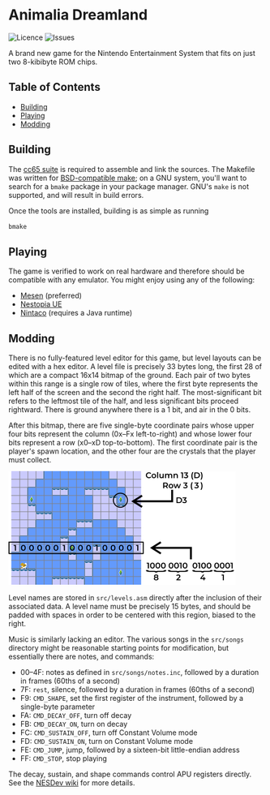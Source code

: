 # Animalia Dreamland
![Licence](https://img.shields.io/github/license/pineberryfox/animalia-dreamland)
![Issues](https://img.shields.io/github/issues/pineberryfox/animalia-dreamland)

A brand new game for the Nintendo Entertainment System
that fits on just two 8-kibibyte ROM chips.

## Table of Contents
* [Building](#building)
* [Playing](#playing)
* [Modding](#modding)

## Building

The [cc65 suite][1] is required to assemble and link the sources.
The Makefile was written for [BSD-compatible make][2];
on a GNU system, you'll want to search for a `bmake` package
in your package manager.
GNU's `make` is not supported, and will result in build errors.

Once the tools are installed, building is as simple as running
```sh
bmake
```

## Playing

The game is verified to work on real hardware
and therefore should be compatible with any emulator.
You might enjoy using any of the following:

* [Mesen][3] (preferred)
* [Nestopia UE][4]
* [Nintaco][5] (requires a Java runtime)

## Modding
There is no fully-featured level editor for this game,
but level layouts can be edited with a hex editor.
A level file is precisely 33 bytes long,
the first 28 of which are a compact 16x14 bitmap of the ground.
Each pair of two bytes within this range is a single row of tiles,
where the first byte represents the left half of the screen
and the second the right half.
The most-significant bit refers to the leftmost tile of the half,
and less significant bits proceed rightward.
There is ground anywhere there is a 1 bit, and air in the 0 bits.

After this bitmap, there are five single-byte coordinate pairs
whose upper four bits represent the column (0x–Fx left-to-right)
and whose lower four bits represent a row (x0–xD top-to-bottom).
The first coordinate pair is the player's spawn location,
and the other four are the crystals that the player must collect.

![A level layout with one row of collision and one crystal marked as stored.](level-format.png)

Level names are stored in `src/levels.asm` directly after
the inclusion of their associated data.
A level name must be precisely 15 bytes,
and should be padded with spaces in order to be centered
with this region, biased to the right.

Music is similarly lacking an editor.
The various songs in the `src/songs` directory
might be reasonable starting points for modification,
but essentially there are notes, and commands:
* 00–4F: notes as defined in `src/songs/notes.inc`, followed by a duration in frames (60ths of a second)
* 7F: `rest`, silence, followed by a duration in frames (60ths of a second)
* F9: `CMD_SHAPE`, set the first register of the instrument, followed by a single-byte parameter
* FA: `CMD_DECAY_OFF`, turn off decay
* FB: `CMD_DECAY_ON`, turn on decay
* FC: `CMD_SUSTAIN_OFF`, turn off Constant Volume mode
* FD: `CMD_SUSTAIN_ON`, turn on Constant Volume mode
* FE: `CMD_JUMP`, jump, followed by a sixteen-bit little-endian address
* FF: `CMD_STOP`, stop playing

The decay, sustain, and shape commands control APU registers directly.
See the [NESDev wiki][6] for more details.


[1]: https://github.com/cc65/cc65
[2]: http://www.crufty.net/help/sjg/bmake.htm
[3]: https://www.mesen.ca/
[4]: http://0ldsk00l.ca/nestopia/
[5]: https://nintaco.com/
[6]: https://www.nesdev.org/wiki/APU
